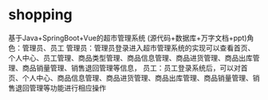 # shopping
基于Java+SpringBoot+Vue的超市管理系统 (源代码+数据库+万字文档+ppt)角色：管理员、员工  管理员：管理员登录进入超市管理系统的实现可以查看首页、个人中心、员工管理、商品类型管理、商品信息管理、商品进货管理、商品出库管理、商品销量管理、销售退回管理等信息，  员工：员工登录系统后，可以对首页、个人中心、商品信息管理、商品进货管理、商品出库管理、商品销量管理、销售退回管理等功能进行相应操作
